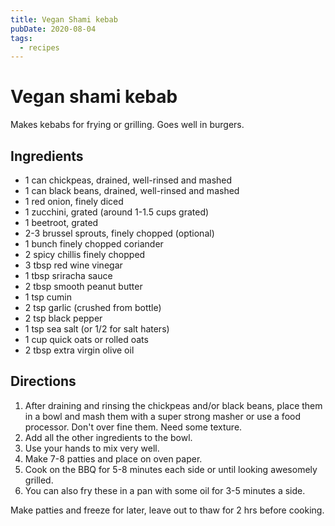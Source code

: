 ```yaml
---
title: Vegan Shami kebab
pubDate: 2020-08-04
tags:
  - recipes
---
```


# Vegan shami kebab

Makes kebabs for frying or grilling. Goes well in burgers.

## Ingredients

- 1 can chickpeas, drained, well-rinsed and mashed
- 1 can black beans, drained, well-rinsed and mashed
- 1 red onion, finely diced
- 1 zucchini, grated (around 1-1.5 cups grated)
- 1 beetroot, grated
- 2-3 brussel sprouts, finely chopped (optional)
- 1 bunch finely chopped coriander
- 2 spicy chillis finely chopped
- 3 tbsp red wine vinegar
- 1 tbsp sriracha sauce
- 2 tbsp smooth peanut butter
- 1 tsp cumin
- 2 tsp garlic (crushed from bottle)
- 2 tsp black pepper
- 1 tsp sea salt (or 1/2 for salt haters)
- 1 cup quick oats or rolled oats
- 2 tbsp extra virgin olive oil

## Directions

1. After draining and rinsing the chickpeas and/or black beans, place them in a bowl and mash them with a super strong masher or use a food processor. Don't over fine them. Need some texture.
2. Add all the other ingredients to the bowl.
3. Use your hands to mix very well.
4. Make 7-8 patties and place on oven paper.
5. Cook on the BBQ for 5-8 minutes each side or until looking awesomely grilled.
6. You can also fry these in a pan with some oil for 3-5 minutes a side.

Make patties and freeze for later, leave out to thaw for 2 hrs before cooking.
